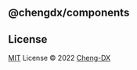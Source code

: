 ## @chengdx/components

## License
[MIT](./LICENSE) License © 2022 [Cheng-DX](https://github.com/Cheng-DX)
